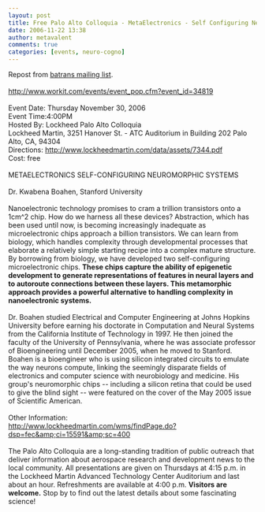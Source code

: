 ```yaml
---
layout: post
title: Free Palo Alto Colloquia - MetaElectronics - Self Configuring Neuromorphic Systems
date: 2006-11-22 13:38
author: metavalent
comments: true
categories: [events, neuro-cogno]
---
```

Repost from <a href="http://www.transhumanism.org/mailman/listinfo/batrans" target="_blank">batrans mailing list</a>.<br />
<br />
<a href="http://www.workit.com/events/event_pop.cfm?event_id=34819" target="_blank">http://www.workit.com/events/event_pop.cfm?event_id=34819</a><br />
<br />
Event Date: Thursday November 30, 2006<br />
Event Time:4:00PM<br />
Hosted By: Lockheed Palo Alto Colloquia<br />
Lockheed Martin, 3251 Hanover St. - ATC Auditorium in Building 202 Palo<br />
Alto, CA, 94304<br />
Directions: <a href="http://www.lockheedmartin.com/data/assets/7344.pdf" target="_blank">http://www.lockheedmartin.com/data/assets/7344.pdf</a><br />
Cost: free<br />
<br />
METAELECTRONICS SELF-CONFIGURING NEUROMORPHIC SYSTEMS<br />
<br />
Dr. Kwabena Boahen, Stanford University<br />
<br />
Nanoelectronic technology promises to cram a trillion transistors onto a 1cm^2 chip. How do we harness all these devices? Abstraction, which has been used until now, is becoming increasingly inadequate as microelectronic chips approach a billion transistors. We can learn from biology, which handles complexity through developmental processes that elaborate a relatively simple starting recipe into a complex mature structure. By borrowing from biology, we have developed two self-configuring microelectronic chips. <strong>These chips capture the ability of epigenetic development to generate representations of features in neural layers and to autoroute connections between these layers. This metamorphic approach provides a powerful alternative to handling complexity in nanoelectronic systems.</strong><br />
<br />
Dr. Boahen studied Electrical and Computer Engineering at Johns Hopkins University before earning his doctorate in Computation and Neural Systems from the California Institute of Technology in 1997. He then joined the faculty of the University of Pennsylvania, where he was associate professor of Bioengineering until December 2005, when he moved to Stanford. Boahen is a bioengineer who is using silicon integrated circuits to emulate the way neurons compute, linking the seemingly disparate fields of electronics and computer science with neurobiology and medicine. His group's neuromorphic chips -- including a silicon retina that could be used to give the blind sight -- were featured on the cover of the May 2005 issue of Scientific American.<br />
<br />
Other Information:<br />
<a href="http://www.lockheedmartin.com/wms/findPage.do?dsp=fec&amp;ci=15591&amp;sc=400" target="_blank">http://www.lockheedmartin.com/wms/findPage.do?dsp=fec&amp;ci=15591&amp;sc=400</a><br />
<br />
The Palo Alto Colloquia are a long-standing tradition of public outreach that deliver information about aerospace research and development news to the local community. All presentations are given on Thursdays at 4:15 p.m. in the Lockheed Martin Advanced Technology Center Auditorium and last about an hour. Refreshments are available at 4:00 p.m. <strong>Visitors are welcome.</strong> Stop by to find out the latest details about some fascinating science!
